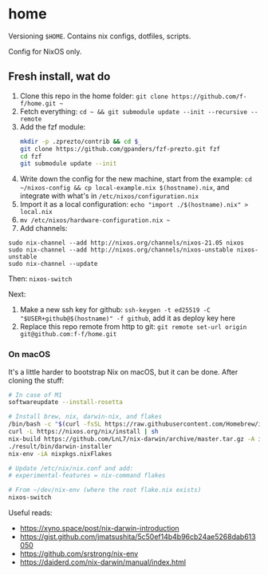 # home

Versioning `$HOME`. Contains nix configs, dotfiles, scripts.

Config for NixOS only.

## Fresh install, wat do

1. Clone this repo in the home folder: `git clone https://github.com/f-f/home.git ~`
1. Fetch everything: `cd ~ && git submodule update --init --recursive --remote`
1. Add the fzf module:
    ```bash
    mkdir -p .zprezto/contrib && cd $_
    git clone https://github.com/gpanders/fzf-prezto.git fzf
    cd fzf
    git submodule update --init
    ```
1. Write down the config for the new machine, start from the example: `cd ~/nixos-config && cp local-example.nix $(hostname).nix`, and integrate with what's in `/etc/nixos/configuration.nix`
1. Import it as a local configuration: `echo "import ./$(hostname).nix" > local.nix`
1. `mv /etc/nixos/hardware-configuration.nix ~`
1. Add channels:
 ```
 sudo nix-channel --add http://nixos.org/channels/nixos-21.05 nixos
 sudo nix-channel --add http://nixos.org/channels/nixos-unstable nixos-unstable
 sudo nix-channel --update
 ```

Then: `nixos-switch`

Next:
1. Make a new ssh key for github: `ssh-keygen -t ed25519 -C "$USER+github@$(hostname)" -f github`, add it as deploy key here
2. Replace this repo remote from http to git: `git remote set-url origin git@github.com:f-f/home.git`

### On macOS

It's a little harder to bootstrap Nix on macOS, but it can be done. After cloning the stuff:
```bash
# In case of M1
softwareupdate --install-rosetta

# Install brew, nix, darwin-nix, and flakes
/bin/bash -c "$(curl -fsSL https://raw.githubusercontent.com/Homebrew/install/HEAD/install.sh)"
curl -L https://nixos.org/nix/install | sh
nix-build https://github.com/LnL7/nix-darwin/archive/master.tar.gz -A installer
./result/bin/darwin-installer
nix-env -iA nixpkgs.nixFlakes

# Update /etc/nix/nix.conf and add:
# experimental-features = nix-command flakes 

# From ~/dev/nix-env (where the root flake.nix exists)
nixos-switch
```

Useful reads:
- https://xyno.space/post/nix-darwin-introduction
- https://gist.github.com/jmatsushita/5c50ef14b4b96cb24ae5268dab613050
- https://github.com/srstrong/nix-env
- https://daiderd.com/nix-darwin/manual/index.html
